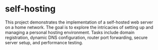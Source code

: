 # self-hosting
This project demonstrates the implementation of a self-hosted web server on a home network. The goal is to explore the intricacies of setting up and managing a personal hosting environment. Tasks include domain registration, dynamic DNS configuration, router port forwarding, secure server setup, and performance testing.
